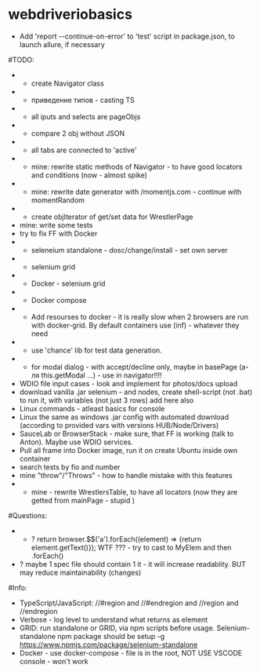 # webdriveriobasics
* Add 'report --continue-on-error' to 'test' script in package.json, to launch allure, if necessary


#TODO:
* + create Navigator class
* + приведение типов - casting TS
* + all iputs and selects are pageObjs 
* + compare 2 obj without JSON
* + all tabs are connected to 'active' 
* + mine: rewrite static methods of Navigator - to have good locators and conditions (now - almost spike)
* + mine: rewrite date generator with /momentjs.com - continue with momentRandom
* + create objIterator of get/set data for WrestlerPage
* mine: write some tests 
* try to fix FF with Docker 
* + seleneium standalone - dosc/change/install - set own server
* + selenium grid 
* + Docker - selenium grid 
* + Docker compose
* + Add resourses to docker - it is really slow when 2 browsers are run with docker-grid. By default containers use (inf) - whatever they need 
* + use 'chance' lib for test data generation. 
* + for modal dialog - with accept/decline only, maybe in basePage (а-ля this.getModal ...) - use in navigator!!!!
* WDIO file input cases - look and implement for photos/docs upload
* download vanilla .jar selenium - and nodes, create shell-script (not .bat) to run it, with variables (not just 3 rows)
add here also 
* Linux commands - atleast basics for console
* Linux the same as windows .jar config with automated download (according to provided vars with versions HUB/Node/Drivers)
* SauceLab or BrowserStack - make sure, that FF is working (talk to Anton). Maybe use WDIO services.
* Pull all frame into Docker image, run it on create Ubuntu inside own container
* search tests by fio and number 
* mine "throw"/"Throws" - how to handle mistake with this features
* + mine - rewrite WrestlersTable, to have all locators (now they are getted from mainPage - stupid )



#Questions:
* + ? return browser.$$('a').forEach((element) => {return element.getText()}); WTF ??? - try to cast to MyElem and then .forEach()
* ? maybe 1 spec file should contain 1 it - it will increase readablity. BUT may reduce maintainability (changes)  


#Info:
* TypeScript/JavaScript: //#region and //#endregion and //region and //endregion
* Verbose - log level to understand what returns as element
* GRID: run standalone or GRID, via npm scripts before usage. Selenium-standalone npm package should be setup -g https://www.npmjs.com/package/selenium-standalone
* Docker - use docker-compose - file is in the root, NOT USE VSCODE console - won't work
